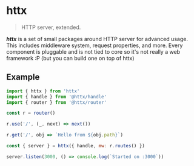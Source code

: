 # httx

> HTTP server, extended.

_**httx**_ is a set of small packages around HTTP server for advanced usage. This includes middleware system, request properties, and more. Every component is pluggable and is not tied to core so it's not really a web framework :P (but you can build one on top of httx)

## Example

```js
import { httx } from 'httx'
import { handle } from '@httx/handle'
import { router } from '@httx/router'

const r = router()

r.use('/', (_, next) => next())

r.get('/', obj => `Hello from ${obj.path}`)

const { server } = httx({ handle, mw: r.routes() })

server.listen(3000, () => console.log(`Started on :3000`))
```

